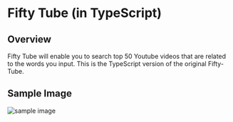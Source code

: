 # Fifty Tube (in TypeScript)
## Overview
Fifty Tube will enable you to search top 50 Youtube videos that are related to the words you input.
This is the TypeScript version of the original Fifty-Tube.


## Sample Image
![sample image](https://user-images.githubusercontent.com/38511359/82380521-7f15fd80-9a20-11ea-8de7-01762867cdad.png)


